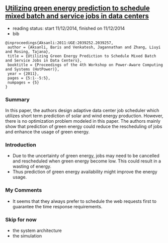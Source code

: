 ## [Utilizing green energy prediction to schedule mixed batch and service jobs in data centers](http://dl.acm.org/citation.cfm?id=2039257)

- reading status: start 11/12/2014, finished on 11/12/2014
- bib
```
@inproceedings{Aksanli:2011:UGE:2039252.2039257,
 author = {Aksanli, Baris and Venkatesh, Jagannathan and Zhang, Liuyi and Rosing, Tajana},
 title = {Utilizing Green Energy Prediction to Schedule Mixed Batch and Service Jobs in Data Centers},
 booktitle = {Proceedings of the 4th Workshop on Power-Aware Computing and Systems (HotPower)},
 year = {2011},
 pages = {5:1--5:5},
 numpages = {5}
} 
```

### Summary
In this paper, the authors design adaptive data center job scheduler which utilizes short term prediction of solar and wind energy production. However, there is no optimization problem modeled in this paper. The authors mainly show that prediction of green energy could reduce the rescheduling of jobs and enhance the usage of green energy.

### Introduction
- Due to the uncertainty of green energy, jobs may need to be cancelled and rescheduled when green energy become low. This could result in a wasting of energy.
- Thus prediction of green energy availability might improve the energy usage.

### My Comments
- It seems that they always prefer to schedule the web requests first to guarantee the time response requirements.

### Skip for now
- the system architecture
- the simulation
